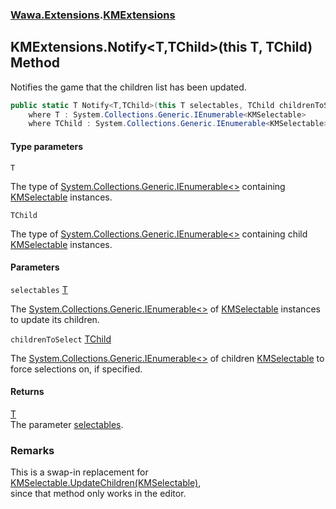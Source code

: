 ### [Wawa.Extensions](Wawa.Extensions.md 'Wawa.Extensions').[KMExtensions](KMExtensions.md 'Wawa.Extensions.KMExtensions')

## KMExtensions.Notify<T,TChild>(this T, TChild) Method

Notifies the game that the children list has been updated.

```csharp
public static T Notify<T,TChild>(this T selectables, TChild childrenToSelect)
    where T : System.Collections.Generic.IEnumerable<KMSelectable>
    where TChild : System.Collections.Generic.IEnumerable<KMSelectable>;
```
#### Type parameters

<a name='Wawa.Extensions.KMExtensions.Notify_T,TChild_(thisT,TChild).T'></a>

`T`

The type of [System.Collections.Generic.IEnumerable&lt;&gt;](https://docs.microsoft.com/en-us/dotnet/api/System.Collections.Generic.IEnumerable-1 'System.Collections.Generic.IEnumerable`1') containing [KMSelectable](https://docs.microsoft.com/en-us/dotnet/api/KMSelectable 'KMSelectable') instances.

<a name='Wawa.Extensions.KMExtensions.Notify_T,TChild_(thisT,TChild).TChild'></a>

`TChild`

The type of [System.Collections.Generic.IEnumerable&lt;&gt;](https://docs.microsoft.com/en-us/dotnet/api/System.Collections.Generic.IEnumerable-1 'System.Collections.Generic.IEnumerable`1') containing child [KMSelectable](https://docs.microsoft.com/en-us/dotnet/api/KMSelectable 'KMSelectable') instances.
#### Parameters

<a name='Wawa.Extensions.KMExtensions.Notify_T,TChild_(thisT,TChild).selectables'></a>

`selectables` [T](KMExtensions.Notify.0NOs2iZAWrr34BN4ZW916w.md#Wawa.Extensions.KMExtensions.Notify_T,TChild_(thisT,TChild).T 'Wawa.Extensions.KMExtensions.Notify<T,TChild>(this T, TChild).T')

The [System.Collections.Generic.IEnumerable&lt;&gt;](https://docs.microsoft.com/en-us/dotnet/api/System.Collections.Generic.IEnumerable-1 'System.Collections.Generic.IEnumerable`1') of [KMSelectable](https://docs.microsoft.com/en-us/dotnet/api/KMSelectable 'KMSelectable') instances to update its children.

<a name='Wawa.Extensions.KMExtensions.Notify_T,TChild_(thisT,TChild).childrenToSelect'></a>

`childrenToSelect` [TChild](KMExtensions.Notify.0NOs2iZAWrr34BN4ZW916w.md#Wawa.Extensions.KMExtensions.Notify_T,TChild_(thisT,TChild).TChild 'Wawa.Extensions.KMExtensions.Notify<T,TChild>(this T, TChild).TChild')

The [System.Collections.Generic.IEnumerable&lt;&gt;](https://docs.microsoft.com/en-us/dotnet/api/System.Collections.Generic.IEnumerable-1 'System.Collections.Generic.IEnumerable`1') of children [KMSelectable](https://docs.microsoft.com/en-us/dotnet/api/KMSelectable 'KMSelectable') to force selections on, if specified.

#### Returns
[T](KMExtensions.Notify.0NOs2iZAWrr34BN4ZW916w.md#Wawa.Extensions.KMExtensions.Notify_T,TChild_(thisT,TChild).T 'Wawa.Extensions.KMExtensions.Notify<T,TChild>(this T, TChild).T')  
The parameter [selectables](KMExtensions.Notify.0NOs2iZAWrr34BN4ZW916w.md#Wawa.Extensions.KMExtensions.Notify_T,TChild_(thisT,TChild).selectables 'Wawa.Extensions.KMExtensions.Notify<T,TChild>(this T, TChild).selectables').

### Remarks
  
This is a swap-in replacement for [KMSelectable.UpdateChildren(KMSelectable)](https://docs.microsoft.com/en-us/dotnet/api/KMSelectable.UpdateChildren#KMSelectable_UpdateChildren_KMSelectable_ 'KMSelectable.UpdateChildren(KMSelectable)'),  
since that method only works in the editor.